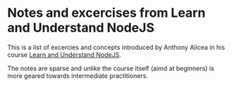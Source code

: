# Notes and excercises from Learn and Understand NodeJS 

This is a list of excercies and concepts introduced by Anthony Alicea in his course [Learn and Understand NodeJS](!https://www.udemy.com/course/understand-nodejs/).

The notes are sparse and unlike the course itself (aimd at beginners) is more geared towards intermediate practitioners.

